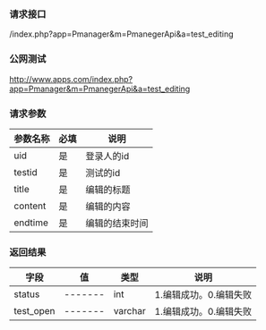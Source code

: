 ### **请求接口**
/index.php?app=Pmanager&m=PmanegerApi&a=test_editing
### **公网测试**
http://www.apps.com/index.php?app=Pmanager&m=PmanegerApi&a=test_editing
### **请求参数**

| 参数名称  |必填|     说明      |
|------|-----|------|
| uid| 是 |  登录人的id   |
| testid| 是 |  测试的id   |
| title| 是 |  编辑的标题   |
| content| 是 | 编辑的内容 |
| endtime| 是 | 编辑的结束时间  |



### **返回结果**
|字段        |值          |类型    |说明        |
| ---------  |--------    |-------- |--------  |
|status|-------   |int    |1.编辑成功。0.编辑失败  |
|test_open| -------     |varchar  |1.编辑成功。0.编辑失败   |